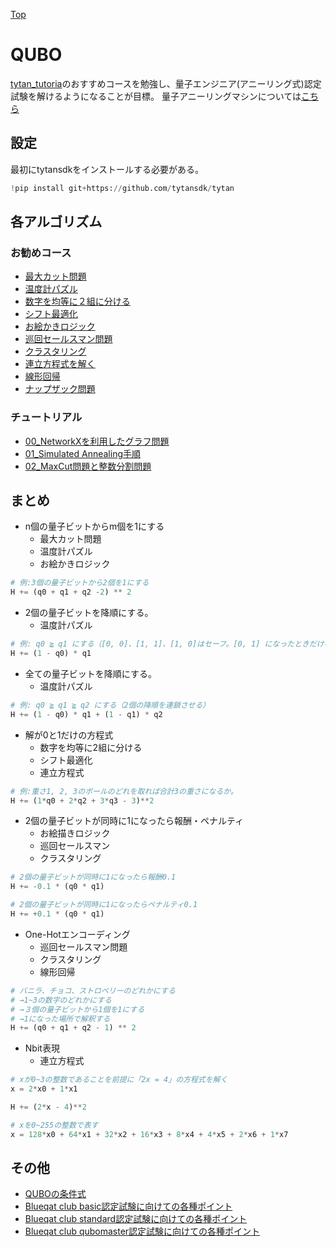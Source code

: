 [Top](https://malibu-cola.github.io/Hg-Web/)

# QUBO

[tytan_tutoria](https://github.com/tytansdk/tytan_tutorial?tab=readme-ov-file)のおすすめコースを勉強し、量子エンジニア(アニーリング式)認定試験を解けるようになることが目標。
量子アニーリングマシンについては[こちら](../QuantumAnnealing/QuantumAnnealing.md)

## 設定

最初にtytansdkをインストールする必要がある。

```python
!pip install git+https://github.com/tytansdk/tytan
```

## 各アルゴリズム

### お勧めコース

- [最大カット問題](./MaxCut.md)
- [温度計パズル](./ThermoPazzle.md)
- [数字を均等に２組に分ける](./DivideNum.md)
- [シフト最適化](./ShiftOptimize.md)
- [お絵かきロジック](./DrawLogic.md)
- [巡回セールスマン問題](./TravelSales.md)
- [クラスタリング](./Clustering.md)
- [連立方程式を解く](./SimulEquation.md)
- [線形回帰](./LSM.md)
- [ナップザック問題](./Knapsack.md)

### チュートリアル

- [00_NetworkXを利用したグラフ問題](./tutorial/tutorial00_networkx.md)
- [01_Simulated Annealing手順](./tutorial/tutorial01_qubo.md)
- [02_MaxCut問題と整数分割問題](./tutorial/tutorial02_maxcut.md)


## まとめ

- n個の量子ビットからm個を1にする
  - 最大カット問題
  - 温度計パズル
  - お絵かきロジック

```python
# 例:3個の量子ビットから2個を1にする
H += (q0 + q1 + q2 -2) ** 2
```

- 2個の量子ビットを降順にする。
  - 温度計パズル

```python
# 例: q0 ≧ q1 にする（[0, 0]、[1, 1]、[1, 0]はセーフ。[0, 1] になったときだけペナルティを与える）
H += (1 - q0) * q1
```

- 全ての量子ビットを降順にする。
  - 温度計パズル

```python
# 例: q0 ≧ q1 ≧ q2 にする（2個の降順を連鎖させる）
H += (1 - q0) * q1 + (1 - q1) * q2
```

- 解が0と1だけの方程式
  - 数字を均等に2組に分ける
  - シフト最適化
  - 連立方程式

```python
# 例:重さ1, 2, 3のボールのどれを取れば合計3の重さになるか。
H += (1*q0 + 2*q2 + 3*q3 - 3)**2
```

- 2個の量子ビットが同時に1になったら報酬・ペナルティ
  - お絵描きロジック
  - 巡回セールスマン
  - クラスタリング

```python
# 2個の量子ビットが同時に1になったら報酬0.1
H += -0.1 * (q0 * q1)

# 2個の量子ビットが同時に1になったらペナルティ0.1
H += +0.1 * (q0 * q1)
```

- One-Hotエンコーディング
  - 巡回セールスマン問題
  - クラスタリング
  - 線形回帰

```python
# バニラ、チョコ、ストロベリーのどれかにする
# →1~3の数字のどれかにする
# →３個の量子ビットから1個を1にする
# →1になった場所で解釈する
H += (q0 + q1 + q2 - 1) ** 2
``` 

- Nbit表現
  - 連立方程式

```python
# xが0~3の整数であることを前提に「2x = 4」の方程式を解く
x = 2*x0 + 1*x1

H += (2*x - 4)**2

# xを0~255の整数で表す
x = 128*x0 + 64*x1 + 32*x2 + 16*x3 + 8*x4 + 4*x5 + 2*x6 + 1*x7
```




## その他

- [QUBOの条件式](https://vigne-cla.com/21-12/)
- [Blueqat club basic認定試験に向けての各種ポイント](https://blueqat.com/yuichiro_minato2/6bc363dd-373e-4354-aad3-a04985e314f2)
- [Blueqat club standard認定試験に向けての各種ポイント](https://blueqat.com/yuichiro_minato2/0fec35c5-efaa-465a-89a8-fa91ce09458f)
- [Blueqat club qubomaster認定試験に向けての各種ポイント](https://blueqat.com/yuichiro_minato2/c31102b3-27fb-4a56-a949-476a2d7bab60)